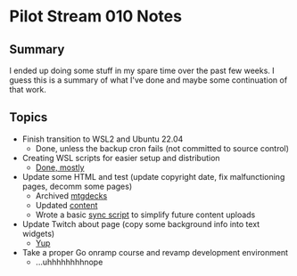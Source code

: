 # Pilot Stream 010 Notes

## Summary

I ended up doing some stuff in my spare time over the past few weeks. I guess this is a summary of what I've done and maybe some continuation of that work.

## Topics

* Finish transition to WSL2 and Ubuntu 22.04
  * Done, unless the backup cron fails (not committed to source control)
* Creating WSL scripts for easier setup and distribution
  * [Done, mostly](https://github.com/conflabermits/Scripts/blob/main/shell/wsl/wsl_system_setup.txt)
* Update some HTML and test (update copyright date, fix malfunctioning pages, decomm some pages)
  * Archived [mtgdecks](https://github.com/conflabermits/Scripts/tree/main/html/archive/mtgdecks)
  * Updated [content](https://github.com/conflabermits/Scripts/tree/main/html/chrisdunaj.com)
  * Wrote a basic [sync script](https://github.com/conflabermits/Scripts/blob/main/html/push-to-s3.sh) to simplify future content uploads
* Update Twitch about page (copy some background info into text widgets)
  * [Yup](https://www.twitch.tv/conflabermits)
* Take a proper Go onramp course and revamp development environment
  * ...uhhhhhhhhnope
